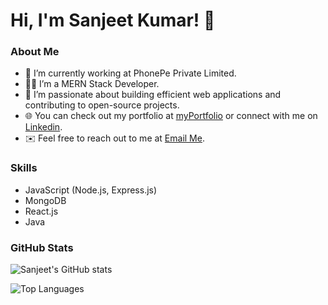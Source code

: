 # Hi, I'm Sanjeet Kumar! 👋


### About Me
- 🌱 I’m currently working at PhonePe Private Limited.
- 👨‍💻 I’m a MERN Stack Developer.
- 🎯 I’m passionate about building efficient web applications and contributing to open-source projects.
- 🌐 You can check out my portfolio at [myPortfolio](https://sanjeetkumar.netlify.app/) or connect with me on [Linkedin](https://www.linkedin.com/in/sanjeet-kumar-sk/).
- ✉️ Feel free to reach out to me at [Email Me](mailto:ssanjeetkumar67@gmail.com).

### Skills
- JavaScript (Node.js, Express.js)
- MongoDB
- React.js
- Java

### GitHub Stats

![Sanjeet's GitHub stats](https://github-readme-stats.vercel.app/api?username=sanjeetsk&show_icons=true&theme=radical)

![Top Languages](https://github-readme-stats.vercel.app/api/top-langs/?username=sanjeetsk&layout=compact&theme=radical)
